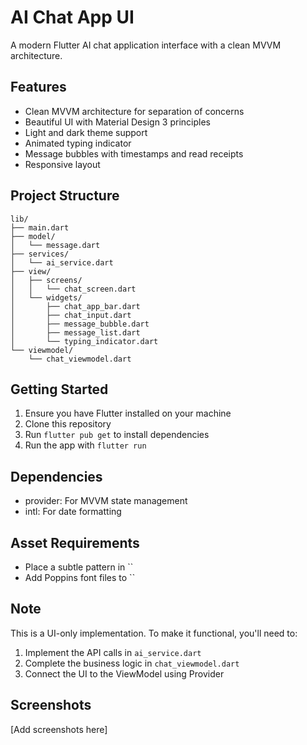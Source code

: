 # AI Chat App UI

A modern Flutter AI chat application interface with a clean MVVM architecture.

## Features

- Clean MVVM architecture for separation of concerns
- Beautiful UI with Material Design 3 principles
- Light and dark theme support
- Animated typing indicator
- Message bubbles with timestamps and read receipts
- Responsive layout

## Project Structure

```
lib/
├── main.dart
├── model/
│   └── message.dart
├── services/
│   └── ai_service.dart
├── view/
│   ├── screens/
│   │   └── chat_screen.dart
│   └── widgets/
│       ├── chat_app_bar.dart
│       ├── chat_input.dart
│       ├── message_bubble.dart
│       ├── message_list.dart
│       └── typing_indicator.dart
└── viewmodel/
    └── chat_viewmodel.dart
```

## Getting Started

1. Ensure you have Flutter installed on your machine
2. Clone this repository
3. Run `flutter pub get` to install dependencies
4. Run the app with `flutter run`

## Dependencies

- provider: For MVVM state management
- intl: For date formatting

## Asset Requirements

- Place a subtle pattern in ``
- Add Poppins font files to ``

## Note

This is a UI-only implementation. To make it functional, you'll need to:

1. Implement the API calls in `ai_service.dart`
2. Complete the business logic in `chat_viewmodel.dart`
3. Connect the UI to the ViewModel using Provider

## Screenshots

[Add screenshots here]